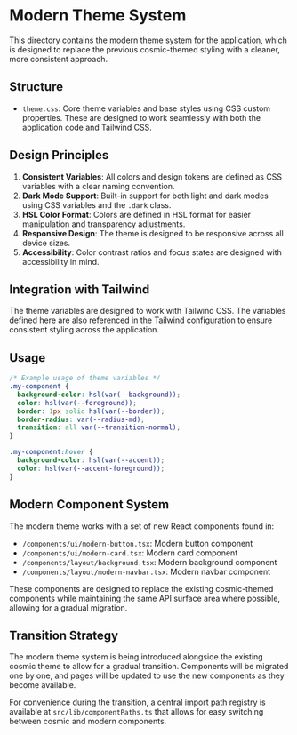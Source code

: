 # Modern Theme System

This directory contains the modern theme system for the application, which is designed to replace the previous cosmic-themed styling with a cleaner, more consistent approach.

## Structure

- `theme.css`: Core theme variables and base styles using CSS custom properties. These are designed to work seamlessly with both the application code and Tailwind CSS.

## Design Principles

1. **Consistent Variables**: All colors and design tokens are defined as CSS variables with a clear naming convention.
2. **Dark Mode Support**: Built-in support for both light and dark modes using CSS variables and the `.dark` class.
3. **HSL Color Format**: Colors are defined in HSL format for easier manipulation and transparency adjustments.
4. **Responsive Design**: The theme is designed to be responsive across all device sizes.
5. **Accessibility**: Color contrast ratios and focus states are designed with accessibility in mind.

## Integration with Tailwind

The theme variables are designed to work with Tailwind CSS. The variables defined here are also referenced in the Tailwind configuration to ensure consistent styling across the application.

## Usage

```css
/* Example usage of theme variables */
.my-component {
  background-color: hsl(var(--background));
  color: hsl(var(--foreground));
  border: 1px solid hsl(var(--border));
  border-radius: var(--radius-md);
  transition: all var(--transition-normal);
}

.my-component:hover {
  background-color: hsl(var(--accent));
  color: hsl(var(--accent-foreground));
}
```

## Modern Component System

The modern theme works with a set of new React components found in:

- `/components/ui/modern-button.tsx`: Modern button component
- `/components/ui/modern-card.tsx`: Modern card component
- `/components/layout/background.tsx`: Modern background component
- `/components/layout/modern-navbar.tsx`: Modern navbar component

These components are designed to replace the existing cosmic-themed components while maintaining the same API surface area where possible, allowing for a gradual migration.

## Transition Strategy

The modern theme system is being introduced alongside the existing cosmic theme to allow for a gradual transition. Components will be migrated one by one, and pages will be updated to use the new components as they become available.

For convenience during the transition, a central import path registry is available at `src/lib/componentPaths.ts` that allows for easy switching between cosmic and modern components.